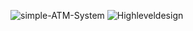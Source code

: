 ![simple-ATM-System](https://user-images.githubusercontent.com/62649824/153640879-3838ca9e-b7c7-4494-8eb6-00d00c8f2ddf.png)
![Highleveldesign](https://user-images.githubusercontent.com/62649824/153637880-d856bede-41f0-43b6-8a6f-28ad29d33bec.jpg)
